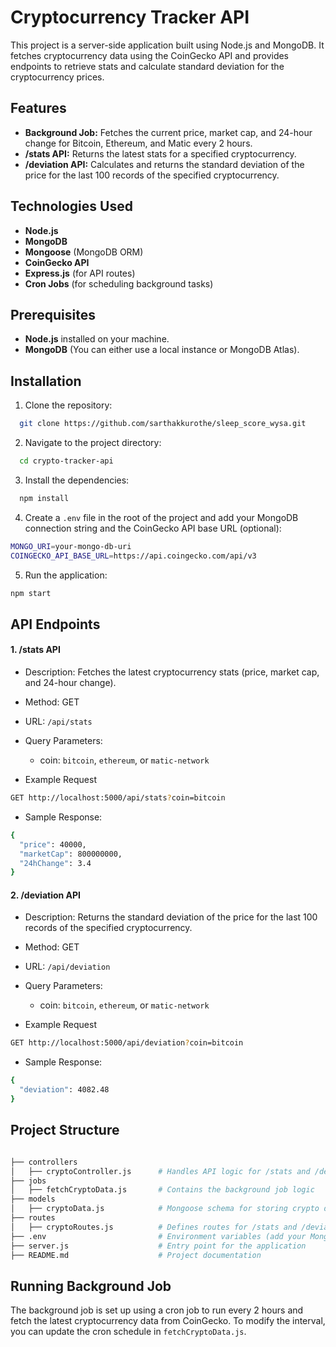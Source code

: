 # Cryptocurrency Tracker API

This project is a server-side application built using Node.js and MongoDB. It fetches cryptocurrency data using the CoinGecko API and provides endpoints to retrieve stats and calculate standard deviation for the cryptocurrency prices. 

## Features
- **Background Job:** Fetches the current price, market cap, and 24-hour change for Bitcoin, Ethereum, and Matic every 2 hours.
- **/stats API:** Returns the latest stats for a specified cryptocurrency.
- **/deviation API:** Calculates and returns the standard deviation of the price for the last 100 records of the specified cryptocurrency.

## Technologies Used
- **Node.js**
- **MongoDB**
- **Mongoose** (MongoDB ORM)
- **CoinGecko API**
- **Express.js** (for API routes)
- **Cron Jobs** (for scheduling background tasks)

## Prerequisites
- **Node.js** installed on your machine.
- **MongoDB** (You can either use a local instance or MongoDB Atlas).

## Installation

1. Clone the repository:

```bash
  git clone https://github.com/sarthakkurothe/sleep_score_wysa.git
```

2. Navigate to the project directory:

```bash
  cd crypto-tracker-api
```

3. Install the dependencies:

```bash
  npm install
```
4. Create a `.env` file in the root of the project and add your MongoDB connection string and the CoinGecko API base URL (optional):

```bash
MONGO_URI=your-mongo-db-uri
COINGECKO_API_BASE_URL=https://api.coingecko.com/api/v3
```

5. Run the application:

```bash
npm start
```

## API Endpoints

####  1. /stats API

- Description: Fetches the latest cryptocurrency stats (price, market cap, and 24-hour change).

- Method: GET

- URL: `/api/stats`

- Query Parameters: 

  - coin: `bitcoin`, `ethereum`, or `matic-network`

- Example Request

```bash
GET http://localhost:5000/api/stats?coin=bitcoin
```

- Sample Response:

```bash
{
  "price": 40000,
  "marketCap": 800000000,
  "24hChange": 3.4
}
```

####  2. /deviation API

- Description: Returns the standard deviation of the price for the last 100 records of the specified cryptocurrency.

- Method: GET

- URL: `/api/deviation`

- Query Parameters: 

  - coin: `bitcoin`, `ethereum`, or `matic-network`

- Example Request

```bash
GET http://localhost:5000/api/deviation?coin=bitcoin
```

- Sample Response:

```bash
{
  "deviation": 4082.48
}
```



## Project Structure

```bash

├── controllers
│   ├── cryptoController.js      # Handles API logic for /stats and /deviation
├── jobs
│   ├── fetchCryptoData.js       # Contains the background job logic
├── models
│   ├── cryptoData.js            # Mongoose schema for storing crypto data
├── routes
│   ├── cryptoRoutes.js          # Defines routes for /stats and /deviation
├── .env                         # Environment variables (add your MongoDB URI here)
├── server.js                    # Entry point for the application
├── README.md                    # Project documentation
```
## Running Background Job

The background job is set up using a cron job to run every 2 hours and fetch the latest cryptocurrency data from CoinGecko. To modify the interval, you can update the cron schedule in `fetchCryptoData.js`.


